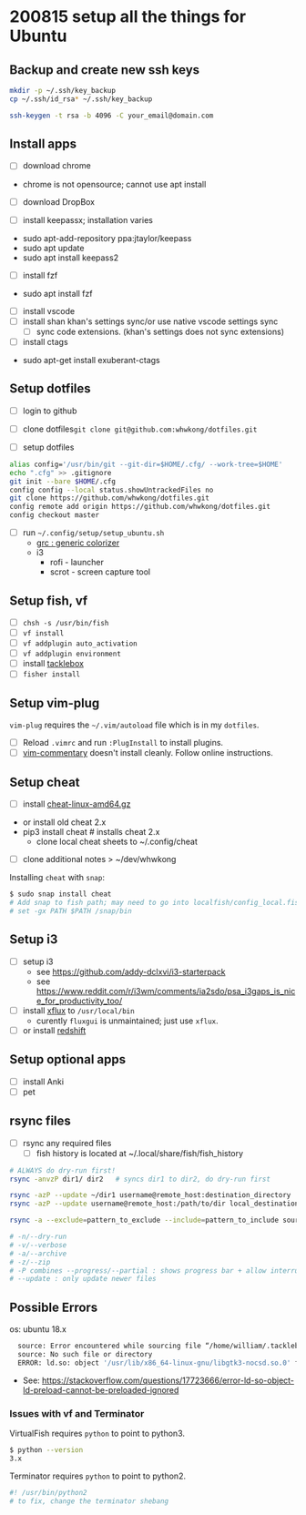 # 200815 setup all the things for Ubuntu

## Backup and create new ssh keys

```bash
mkdir -p ~/.ssh/key_backup
cp ~/.ssh/id_rsa* ~/.ssh/key_backup

ssh-keygen -t rsa -b 4096 -C your_email@domain.com
```

## Install apps

* [ ] download chrome
* chrome is not opensource; cannot use apt install
* [ ] download DropBox

* [ ] install keepassx; installation varies
* sudo apt-add-repository ppa:jtaylor/keepass
* sudo apt update
* sudo apt install keepass2
* [ ] install fzf
* sudo apt install fzf

* [ ] install vscode
* [ ] install shan khan's settings sync/or use native vscode settings sync
  * [ ] sync code extensions.  (khan's settings does not sync extensions)
  
* [ ] install ctags
* sudo apt-get install exuberant-ctags

## Setup dotfiles

* [ ] login to github
* [ ] clone dotfiles`git clone git@github.com:whwkong/dotfiles.git`

* [ ] setup dotfiles

```bash
alias config='/usr/bin/git --git-dir=$HOME/.cfg/ --work-tree=$HOME'
echo ".cfg" >> .gitignore
git init --bare $HOME/.cfg
config config --local status.showUntrackedFiles no
git clone https://github.com/whwkong/dotfiles.git
config remote add origin https://github.com/whwkong/dotfiles.git
config checkout master
```

* [ ] run `~/.config/setup/setup_ubuntu.sh`
  * [grc : generic colorizer](https://github.com/garabik/grc)
  * i3
    * rofi - launcher
    * scrot - screen capture tool

## Setup fish, vf

* [ ] `chsh -s /usr/bin/fish`
* [ ] `vf install`
* [ ] `vf addplugin auto_activation`
* [ ] `vf addplugin environment`
* [ ] install [tacklebox](https://github.com/justinmayer/tacklebox)
* [ ] `fisher install`

## Setup vim-plug

`vim-plug` requires the `~/.vim/autoload` file which is in my `dotfiles`.

* [ ] Reload `.vimrc` and run `:PlugInstall` to install plugins.
* [ ] [vim-commentary](https://github.com/tpope/vim-commentary) doesn't install cleanly.  Follow online instructions.

## Setup cheat

* [ ] install [cheat-linux-amd64.gz](https://github.com/cheat/cheat)
* or install old cheat 2.x
* pip3 install cheat  # installs cheat 2.x
  * clone local cheat sheets to ~/.config/cheat
* [ ] clone additional notes > ~/dev/whwkong

Installing `cheat` with `snap`:

```bash
$ sudo snap install cheat
# Add snap to fish path; may need to go into localfish/config_local.fish
# set -gx PATH $PATH /snap/bin
```

## Setup i3

* [ ] setup i3
  * see <https://github.com/addy-dclxvi/i3-starterpack>
  * see <https://www.reddit.com/r/i3wm/comments/ia2sdo/psa_i3gaps_is_nice_for_productivity_too/>
* [ ] install [xflux](https://justgetflux.com/linux.html) to `/usr/local/bin`
  * curently `fluxgui` is unmaintained; just use `xflux`.
* [ ] or install [redshift](https://github.com/jonls/redshift)

## Setup optional apps

* [ ] install Anki
* [ ] pet

## rsync files

* [ ] rsync any required files
  * [ ] fish history is located at ~/.local/share/fish/fish_history

```bash
# ALWAYS do dry-run first!
rsync -anvzP dir1/ dir2   # syncs dir1 to dir2, do dry-run first

rsync -azP --update ~/dir1 username@remote_host:destination_directory  # copy to
rsync -azP --update username@remote_host:/path/to/dir local_destination  # copy from

rsync -a --exclude=pattern_to_exclude --include=pattern_to_include source destination

# -n/--dry-run
# -v/--verbose
# -a/--archive
# -z/--zip
# -P combines --progress/--partial : shows progress bar + allow interrupted transfers
# --update : only update newer files
```

## Possible Errors

os: ubuntu 18.x

```bash
  source: Error encountered while sourcing file “/home/william/.tacklebox/tacklebox.fish”:
  source: No such file or directory
  ERROR: ld.so: object '/usr/lib/x86_64-linux-gnu/libgtk3-nocsd.so.0' from LD_PRELOAD cannot be preloaded (cannot open shared object file): ignored.
```

* See: <https://stackoverflow.com/questions/17723666/error-ld-so-object-ld-preload-cannot-be-preloaded-ignored>

### Issues with vf and Terminator

VirtualFish requires `python` to point to python3.

```bash
$ python --version
3.x
```

Terminator requires `python` to point to python2.

```bash
#! /usr/bin/python2
# to fix, change the terminator shebang
```

